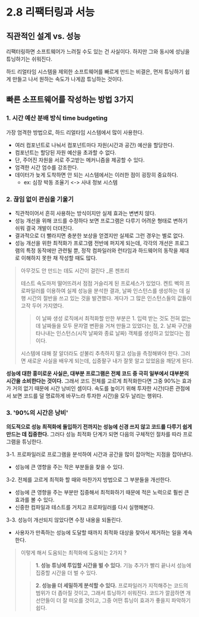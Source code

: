 # 2.8 리팩터링과 서능

## 직관적인 설계 vs. 성능

리팩터링하면 소프트웨어가 느려질 수도 있는 건 사실이다. 하지만 그와 동시에 성닝을 튜닝하기는 쉬워진다.

하드 리얼타임 시스템을 제외한 소프트웨어를 빠르게 만드는 비결은, 먼저 튜닝하기 쉽게 만들고 나서 원하는 속도가 나게끔 튜닝하는 것이다.

## 빠른 소프트웨어를 작성하는 방법 3가지

### 1. 시간 예산 분배 방식 time budgeting

가장 엄격한 방법으로, 하드 리얼타임 시스템에서 많이 사용한다.

- 여러 컴포넌트로 나눠서 컴포넌트마다 자원(시간과 공간) 예산을 할당한다.
- 컴포넌트는 할당된 자원 예산을 초과할 수 없다.
- 단, 주어진 자원을 서로 주고받는 메커니즘을 제공할 수 있다.
- 엄격한 시간 엄수를 강조한다.
- 데이터가 늦게 도착하면 안 되는 시스템에서는 이러한 점이 굉장히 중요하다.
  - ex: 심장 박동 조율기 <-> 사내 정보 시스템

### 2. 끊임 없이 관심을 기울기

- 직관적이어서 흔히 사용하는 방식이지만 실제 효과는 변변치 않다.
- 성능 개선을 위해 코드를 수정하다 보면 프로그램은 다루기 어려운 형태로 변하기 쉬워 결국 개발이 더뎌진다.
- 결과적으로 더 빨라지면 충분한 보상을 얻겠지만 실제로 그런 경우는 별로 없다.
- 성능 개선을 위한 최적화가 프로그램 전반에 퍼지게 되는데, 각각의 개선은 프로그램의 특정 동작에만 관련될 뿐, 정작 컴파일러와 런타임과 하드웨어의 동작을 제대로 이해하지 못한 채 작성할 때도 많다.

> 아무것도 안 만드는 데도 시간이 걸린다 \_론 젠프리
>
> 테스트 속도마저 떨어뜨려서 점점 거슬리게 된 프로세스가 있었다. 켄트 벡의 프로파일러를 이용하여 실제 성능을 분석한 결과, 날짜 인스턴스를 생성하는 데 실행 시간의 절반을 쓰고 있는 것을 발견했다. 게다가 그 많은 인스턴스들의 값들이 고작 두어 가지였다.
>
> > 이 날짜 생성 로직에서 최적화할 만한 부분은 1. 입력 받는 것도 전혀 없는데 날짜들을 모두 문자열 변환을 거쳐 만들고 있었다는 점, 2. 날짜 구간을 타나내는 인스턴스(시작 날짜와 종료 날짜) 객체를 생성하고 있었다는 점이다.
>
> 시스템에 대해 잘 알더라도 섣불리 추측하지 말고 성능을 측정해봐야 한다. 그러면 새로운 사실을 배우게 되는데, 십중팔구 내가 잘못 알고 있었음을 깨닫게 된다.

**성능에 대한 흥미로운 사실은, 대부분 프로그램은 전체 코드 중 극히 일부에서 대부분의 시간을 소비한다는 것이다.** 그래서 코드 전체를 고르게 최적화한다면 그중 90%는 효과가 거의 없기 때문에 시간 낭비인 셈이다. 속도를 높이기 위해 투자한 시간(다른 관점에서 보면 코드를 덜 명료하게 바꾸느라 투자한 시간)을 모두 날리는 행위다.

### 3. '90%의 시간은 낭비'

**의도적으로 성능 최적화에 돌입하기 전까지는 성능에 신경 쓰지 않고 코드를 다루기 쉽게 만드는 데 집중한다.** 그러다 성능 최적화 단계가 되면 다음의 구체적인 절차를 따라 프로그램을 튜닝한다.

3-1. 프로파일러로 프로그램을 분석하여 시간과 공간을 많이 잡아먹는 지점을 잡아낸다.

- 성능에 큰 영향을 주는 작은 부분들을 찾을 수 있다.

3-2. 전체를 고르게 최적화 할 때와 마찬가지 방법으로 그 부분들을 개선한다.

- 성능에 큰 영향을 주는 부분만 집중해서 최적화하기 때문에 적은 노력으로 훨씬 큰 효과를 볼 수 있다.
- 신중한 컴파일과 테스트를 거치고 프로파일러를 다시 실행해본다.

3-3. 성능이 개선되지 않았다면 수정 내용을 되돌린다.

- 사용자가 만족하는 성능에 도달할 때까지 최적화 대상을 찾아서 제거하는 일을 계속한다.

> 이렇게 해서 도움되는 최적화에 도움되는 2가지 ?
>
> > **1. 성능 튜닝에 투입할 시간을 벌 수 있다.** 기능 추가가 빨리 끝나서 성능에 집중할 시간을 더 벌 수 있다.
>
> > **2. 성능을 더 세밀하게 분석할 수 있다.** 프로파일러가 지적해주는 코드의 범위가 더 좁아질 것이고, 그래서 튜닝하기 쉬워진다. 코드가 깔끔하면 개선안들이 더 잘 떠오를 것이고, 그중 어떤 튜닝이 효과가 좋을지 파악하기 쉽다.
